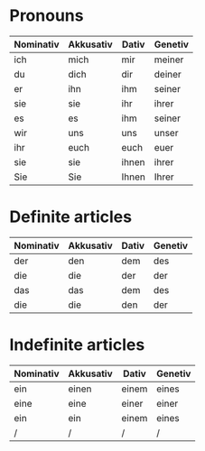 # Pronouns

| Nominativ | Akkusativ | Dativ | Genetiv |
| --------- | --------- | ----- | ------- |
| ich       | mich      | mir   | meiner  |
| du        | dich      | dir   | deiner  |
| er        | ihn       | ihm   | seiner  |
| sie       | sie       | ihr   | ihrer   |
| es        | es        | ihm   | seiner  |
| wir       | uns       | uns   | unser   |
| ihr       | euch      | euch  | euer    |
| sie       | sie       | ihnen | ihrer   |
| Sie       | Sie       | Ihnen | Ihrer   |

# Definite articles

| Nominativ | Akkusativ | Dativ | Genetiv |
| --------- | --------- | ----- | ------- |
| der       | den       | dem   | des     |
| die       | die       | der   | der     |
| das       | das       | dem   | des     |
| die       | die       | den   | der     |

# Indefinite articles

| Nominativ | Akkusativ | Dativ | Genetiv |
| --------- | --------- | ----- | ------- |
| ein       | einen     | einem | eines   |
| eine      | eine      | einer | einer   |
| ein       | ein       | einem | eines   |
| /         | /         | /     | /       |

